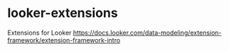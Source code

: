 # looker-extensions
Extensions for Looker https://docs.looker.com/data-modeling/extension-framework/extension-framework-intro
